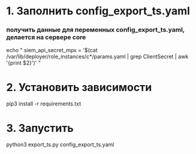 # 1. Заполнить config_export_ts.yaml 
### получить данные для переменных config_export_ts.yaml, делается на сервере core 
echo "
siem_api_secret_mpx = '$(cat /var/lib/deployer/role_instances/c*/params.yaml | grep ClientSecret | awk '{print $2}')'
"
# 2. Установить зависимости 
pip3 install -r requirements.txt

# 3. Запустить
python3 export_ts.py config_export_ts.yaml